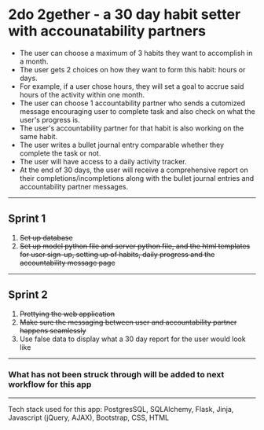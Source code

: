 # 2do 2gether - a 30 day habit setter with accounatability partners
* The user can choose a maximum of 3 habits they want to accomplish in a month.
* The user gets 2 choices on how they want to form this habit: hours or days.
* For example, if a user chose hours, they will set a goal to accrue said hours of the activity within one month. 
* The user can choose 1 accountability partner who sends a cutomized message encouraging user to complete task and also check on what the user's progress is.
* The user's accountability partner for that habit is also working on the same habit. 
* The user writes a bullet journal entry comparable whether they complete the task or not.
* The user will have access to a daily activity tracker.
* At the end of 30 days, the user will receive a comprehensive report on their completions/incompletions along with the bullet journal entries and accountability partner messages. 
***
## Sprint 1
1. ~~Set up database~~
2. ~~Set up model python file and server python file, and the html templates for user sign-up, setting up of habits, daily progress and the accountability message page~~ 
***
## Sprint 2
1. ~~Prettying the web application~~
2. ~~Make sure the messaging between user and accountability partner happens seamlessly~~
3. Use false data to display what a 30 day report for the user would look like
***
### What has not been struck through will be added to next workflow for this app
***
Tech stack used for this app: PostgresSQL, SQLAlchemy, Flask, Jinja, Javascript (jQuery, AJAX), Bootstrap, CSS, HTML
